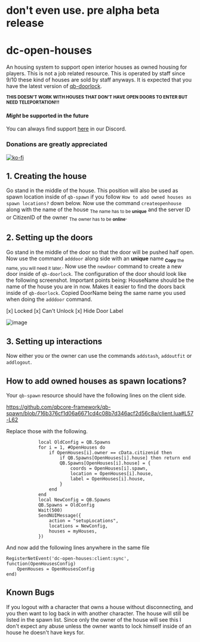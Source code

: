 # don't even use. pre alpha beta release

# dc-open-houses

An housing system to support open interior houses as owned housing for players.
This is not a job related resource. This is operated by staff since 9/10 these kind of houses are sold by staff anyways.
It is expected that you have the latest version of [qb-doorlock](https://github.com/qbcore-framework/qb-doorlock).

<sub>**THIS DOESN'T WORK WITH HOUSES THAT DON'T HAVE OPEN DOORS TO ENTER BUT NEED TELEPORTATION!!!**</sub>

#### *Might* be supported in the future

You can always find support [here](https://discord.gg/SqRsSsSskg) in our Discord.
### Donations are **greatly** appreciated
[![ko-fi](https://ko-fi.com/img/githubbutton_sm.svg)](https://ko-fi.com/N4N4BE29E)


## 1. Creating the house

Go stand in the middle of the house. This position will also be used as spawn location inside of `qb-spawn` if you follow `How to add owned houses as spawn locations?` down below.
Now use the command `createopenhouse` along with the name of the house <sub>The name has to be **unique**</sub> and the server ID or CitizenID of the owner <sub>The owner has to be **online**</sub>.

## 2. Setting up the doors

Go stand in the middle of the door so that the door will be pushed half open. Now use the command `adddoor` along side with an **unique** name <sub>**Copy** the name, you will need it later.</sub>. Now use the `newdoor` command to create a new door inside of `qb-doorlock`. The configuration of the door should look like the following screenshot. Important points being: HouseName should be the name of the house you are in now. Makes it easier to find the doors back inside of `qb-doorlock`. Copied DoorName being the same name you used when doing the `adddoor` command.

[x] Locked
[x] Can't Unlock
[x] Hide Door Label

![image](https://cdn.discordapp.com/attachments/967850345306914826/979872034278498344/unknown.png)

## 3. Setting up interactions

Now either you or the owner can use the commands `addstash`, `addoutfit` or `addlogout`.

## How to add owned houses as spawn locations?

Your `qb-spawn` resource should have the following lines on the client side.

https://github.com/qbcore-framework/qb-spawn/blob/716b376cf1d06a6671cd4c08b7d346acf2d56c8a/client.lua#L57-L62

Replace those with the following.

```
            local OldConfig = QB.Spawns
            for i = 1, #OpenHouses do
                if OpenHouses[i].owner == cData.citizenid then
                    if QB.Spawns[OpenHouses[i].house] then return end
                    QB.Spawns[OpenHouses[i].house] = {
                        coords = OpenHouses[i].spawn,
                        location = OpenHouses[i].house,
                        label = OpenHouses[i].house,
                    }
                end
            end
            local NewConfig = QB.Spawns
            QB.Spawns = OldConfig
            Wait(500)
            SendNUIMessage({
                action = "setupLocations",
                locations = NewConfig,
                houses = myHouses,
            })
```

And now add the following lines anywhere in the same file

```
RegisterNetEvent('dc-open-houses:client:sync', function(OpenHousesConfig)
    OpenHouses = OpenHousesConfig
end)
```

## Known Bugs

If you logout with a character that owns a house without disconnecting, and you then want to log back in with another character. The house will still be listed in the spawn list. Since only the owner of the house will see this I don't expect any abuse unless the owner wants to lock himself inside of an house he doesn't have keys for.
